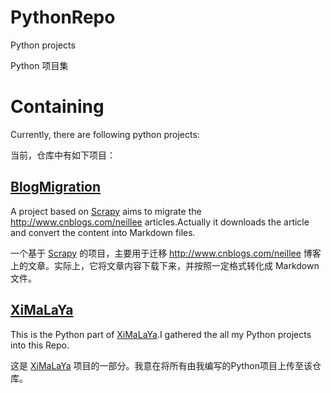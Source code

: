 # PythonRepo
Python projects

Python 项目集

# Containing

Currently, there are following python projects:

当前，仓库中有如下项目：

## [BlogMigration][1]
A project based on [Scrapy][2] aims to migrate the http://www.cnblogs.com/neillee articles.Actually it downloads the article and convert the content into Markdown files.

一个基于 [Scrapy][2] 的项目，主要用于迁移 http://www.cnblogs.com/neillee 博客上的文章。实际上，它将文章内容下载下来，并按照一定格式转化成 Markdown 文件。

## [XiMaLaYa][3]
This is the Python part of [XiMaLaYa][4].I gathered the all my Python projects into this Repo.

这是 [XiMaLaYa][4] 项目的一部分。我意在将所有由我编写的Python项目上传至该仓库。

[1]: https://github.com/cnneillee/PythonRepo/tree/master/BlogMigration
[2]: https://github.com/scrapy/scrapy
[3]: https://github.com/cnneillee/PythonRepo/tree/master/XiMaLaYa_python
[4]: https://github.com/cnneillee/XiMaLaYa
